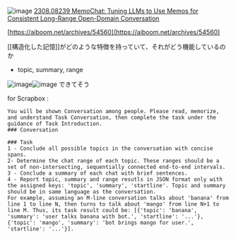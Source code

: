 
![image](https://gyazo.com/3ad5e109357b467a494879f9173f3c4d/thumb/1000)
[2308.08239 MemoChat: Tuning LLMs to Use Memos for Consistent Long-Range Open-Domain Conversation](https://arxiv.org/abs/2308.08239)

[https://aiboom.net/archives/54560](https://aiboom.net/archives/54560)

[[構造化した記憶]]がどのような特徴を持っていて、それがどう機能しているのか
- topic, summary, range

![image](https://gyazo.com/d8371d51aa8f07de692b6daa156188ad/thumb/1000)![image](https://gyazo.com/d97d7a77a685683c61a2bca627824693/thumb/1000)
できてそう

for Scrapbox
:

```
You will be shown Conversation among people. Please read, memorize, and understand Task Conversation, then complete the task under the guidance of Task Introduction.
### Conversation

### Task
1 - Conclude all possible topics in the conversation with concise spans.
2- Determine the chat range of each topic. These ranges should be a set of non-intersecting, sequentially connected end-to-end intervals.
3 - Conclude a summary of each chat with brief sentences.
4 - Report topic, summary and range resutls in JSON format only with the assigned keys: 'topic', 'summary', 'startline'. Topic and summary should be in same language as the conversation.
For example, assuming an M-line conversation talks about 'banana' from line 1 to line N, then turns to talk about 'mango' from line N+1 to line M. Thus, its task result could be: [{'topic': 'banana', 'summary': 'user talks banana with bot.', 'startline': '...'}, {'topic': 'mango', 'summary': 'bot brings mango for user.', 'startline': '...'}].
```

